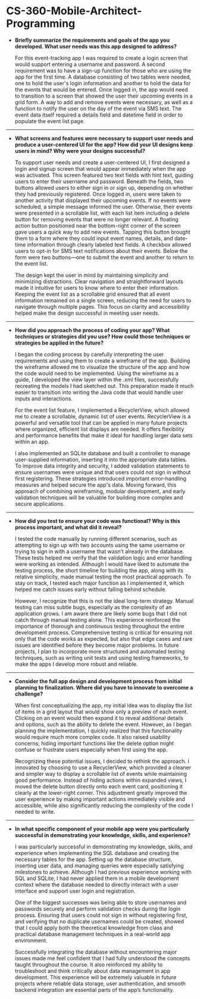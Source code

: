# CS-360-Mobile-Architect-Programming
- **Briefly summarize the requirements and goals of the app you developed. What user needs was this app designed to address?**

  For this event-tracking app I was required to create a login screen that would support entering a username and password. A second requirement was to have a sign-up function for those who are using the app for the first time. A database consisting of two tables were needed, one to hold the user's login information and another to hold the data for the events that would be entered. Once logged in, the app would need to transition to a screen that showed the user their upcoming events in a grid form. A way to add and remove events were necessary, as well as a function to notify the user on the day of the event via SMS text. The event data itself required a details field and datetime field in order to populate the event list page. 

---
- **What screens and features were necessary to support user needs and produce a user-centered UI for the app? How did your UI designs keep users in mind? Why were your designs successful?**

  To support user needs and create a user-centered UI, I first designed a login and signup screen that would appear immediately when the app was activated. This screen featured two text fields with hint text, guiding users to enter their username and password. Beneath the fields, two buttons allowed users to either sign in or sign up, depending on whether they had previously registered. Once logged in, users were taken to another activity that displayed their upcoming events. If no events were scheduled, a simple message informed the user. Otherwise, their events were presented in a scrollable list, with each list item including a delete button for removing events that were no longer relevant. A floating action button positioned near the bottom-right corner of the screen gave users a quick way to add new events. Tapping this button brought them to a form where they could input event names, details, and date-time information through clearly labeled text fields. A checkbox allowed users to opt-in for SMS text notifications about their events. Below the form were two buttons—one to submit the event and another to return to the event list.

  The design kept the user in mind by maintaining simplicity and minimizing distractions. Clear navigation and straightforward layouts made it intuitive for users to know where to enter their information. Keeping the event list as a scrollable grid ensured that all event information remained on a single screen, reducing the need for users to navigate through multiple pages. This focus on clarity and accessibility helped make the design successful in meeting user needs.

---

- **How did you approach the process of coding your app? What techniques or strategies did you use? How could those techniques or strategies be applied in the future?**

    I began the coding process by carefully interpreting the user requirements and using them to create a wireframe of the app. Building the wireframe allowed me to visualize the structure of the app and how the code would need to be implemented. Using the wireframe as a guide, I developed the view layer within the .xml files, successfully recreating the models I had sketched out. This preparation made it much easier to transition into writing the Java code that would handle user inputs and interactions.

  For the event list feature, I implemented a RecyclerView, which allowed me to create a scrollable, dynamic list of user events. RecyclerView is a powerful and versatile tool that can be applied in many future projects where organized, efficient list displays are needed. It offers flexibility and performance benefits that make it ideal for handling larger data sets within an app.

  I also implemented an SQLite database and built a controller to manage user-supplied information, inserting it into the appropriate data tables. To improve data integrity and security, I added validation statements to ensure usernames were unique and that users could not sign in without first registering. These strategies introduced important error-handling measures and helped secure the app's data. Moving forward, this approach of combining wireframing, modular development, and early validation techniques will be valuable for building more complex and secure applications.

---

- **How did you test to ensure your code was functional? Why is this process important, and what did it reveal?**

  I tested the code manually by running different scenarios, such as attempting to sign up with two accounts using the same username or trying to sign in with a username that wasn’t already in the database. These tests helped me verify that the validation logic and error handling were working as intended. Although I would have liked to automate the testing process, the short timeline for building the app, along with its relative simplicity, made manual testing the most practical approach. To stay on track, I tested each major function as I implemented it, which helped me catch issues early without falling behind schedule.

  However, I recognize that this is not the ideal long-term strategy. Manual testing can miss subtle bugs, especially as the complexity of an application grows. I am aware there are likely some bugs that I did not catch through manual testing alone. This experience reinforced the importance of thorough and continuous testing throughout the entire development process. Comprehensive testing is critical for ensuring not only that the code works as expected, but also that edge cases and rare issues are identified before they become major problems. In future projects, I plan to incorporate more structured and automated testing techniques, such as writing unit tests and using testing frameworks, to make the apps I develop more robust and reliable.

---

- **Consider the full app design and development process from initial planning to finalization. Where did you have to innovate to overcome a challenge?**

  When first conceptualizing the app, my initial idea was to display the list of items in a grid layout that would show only a preview of each event. Clicking on an event would then expand it to reveal additional details and options, such as the ability to delete the event. However, as I began planning the implementation, I quickly realized that this functionality would require much more complex code. It also raised usability concerns; hiding important functions like the delete option might confuse or frustrate users especially when first using the app.

  Recognizing these potential issues, I decided to rethink the approach. I innovated by choosing to use a RecyclerView, which provided a cleaner and simpler way to display a scrollable list of events while maintaining good performance. Instead of hiding actions within expanded views, I moved the delete button directly onto each event card, positioning it clearly at the lower-right corner. This adjustment greatly improved the user experience by making important actions immediately visible and accessible, while also significantly reducing the complexity of the code I needed to write.

---

- **In what specific component of your mobile app were you particularly successful in demonstrating your knowledge, skills, and experience?**

   I was particularly successful in demonstrating my knowledge, skills, and experience when implementing the SQL database and creating the necessary tables for the app. Setting up the database structure, inserting user data, and managing queries were especially satisfying milestones to achieve. Although I had previous experience working with SQL and SQLite, I had never applied them in a mobile development context where the database needed to directly interact with a user interface and support user login and registration.

  One of the biggest successes was being able to store usernames and passwords securely and perform validation checks during the login process. Ensuring that users could not sign in without registering first, and verifying that no duplicate usernames could be created, showed that I could apply both the theoretical knowledge from class and practical database management techniques in a real-world app environment.

  Successfully integrating the database without encountering major issues made me feel confident that I had fully understood the concepts taught throughout the course. It also reinforced my ability to troubleshoot and think critically about data management in app development. This experience will be extremely valuable in future projects where reliable data storage, user authentication, and smooth backend integration are essential parts of the app’s functionality.
